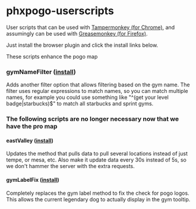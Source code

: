 # phxpogo-userscripts

User scripts that can be used with [Tampermonkey (for Chrome)](https://chrome.google.com/webstore/detail/tampermonkey/dhdgffkkebhmkfjojejmpbldmpobfkfo?hl=en), and assumingly can be used with [Greasemonkey (for Firefox)](https://addons.mozilla.org/en-US/firefox/addon/greasemonkey/).

Just install the browser plugin and click the install links below.

These scripts enhance the pogo map

### gymNameFilter ([install](https://github.com/ammmze/phxpogo-userscripts/raw/master/gymNameFilter.user.js))

Adds another filter option that allows filtering based on the gym name. The filter uses regular expressions to match names, so you can match multiple names, for example you could use something like "^(get your level badge|starbucks)$" to match all starbucks and sprint gyms.

### The following scripts are no longer necessary now that we have the pro map

#### eastValley ([install](https://github.com/ammmze/phxpogo-userscripts/raw/master/eastValley.user.js))

Updates the method that pulls data to pull several locations instead of just tempe, or mesa, etc. Also make it update data every 30s instead of 5s, so we don't hammer the server with the extra requests.

#### gymLabelFix ([install](https://github.com/ammmze/phxpogo-userscripts/raw/master/gymLabelFix.user.js))

Completely replaces the gym label method to fix the check for pogo logos. This allows the current legendary dog to actually display in the gym tooltip.
